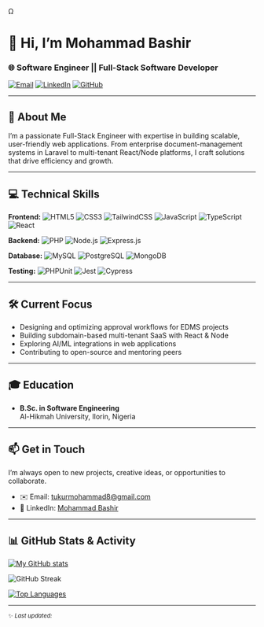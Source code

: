 Ω<!-- Banner (replace URL or remove if you don’t have one) -->
<!-- <p align="center">
  <img src="https://your-domain.com/banner.png" alt="Banner" width="800"/>
</p> -->

# 👋 Hi, I’m Mohammad Bashir

### 🌐 Software Engineer || Full-Stack Software Developer

<p align="left">
  <a href="mailto:tukurmohammad8@gmail.com"><img src="https://img.shields.io/badge/Email-tukurmohammad8@gmail.com-D14836?style=flat-square&logo=gmail" alt="Email"></a> 
  <a href="https://www.linkedin.com/in/mohammad-bashir-7545a3212/"><img src="https://img.shields.io/badge/LinkedIn-Connect-0077B5?style=flat-square&logo=linkedin" alt="LinkedIn"></a> 
  <a href="https://github.com/MohammadBT240"><img src="https://img.shields.io/badge/GitHub-Follow-181717?style=flat-square&logo=github" alt="GitHub"></a>
</p>

---

## 🚀 About Me

I’m a passionate Full-Stack Engineer with expertise in building scalable, user-friendly web applications. From enterprise document-management systems in Laravel to multi-tenant React/Node platforms, I craft solutions that drive efficiency and growth.

---

## 💻 Technical Skills

**Frontend:** ![HTML5](https://img.shields.io/badge/HTML5-%23E34F26.svg?style=for-the-badge&logo=html5&logoColor=white) ![CSS3](https://img.shields.io/badge/CSS3-%231572B6.svg?style=for-the-badge&logo=css3&logoColor=white) ![TailwindCSS](https://img.shields.io/badge/TailwindCSS-%2338B2AC.svg?style=for-the-badge&logo=tailwind-css&logoColor=white) ![JavaScript](https://img.shields.io/badge/JavaScript-%23F7DF1E.svg?style=for-the-badge&logo=javascript&logoColor=black) ![TypeScript](https://img.shields.io/badge/TypeScript-%23007ACC.svg?style=for-the-badge&logo=typescript&logoColor=white) ![React](https://img.shields.io/badge/React-%2320232A.svg?style=for-the-badge&logo=react&logoColor=%2361DAFB) 

**Backend:** ![PHP](https://img.shields.io/badge/PHP-%23777BB4.svg?style=for-the-badge&logo=php&logoColor=white) ![Node.js](https://img.shields.io/badge/Node.js-%236DA55F.svg?style=for-the-badge&logo=node.js&logoColor=white) ![Express.js](https://img.shields.io/badge/Express.js-%23404d59.svg?style=for-the-badge&logo=express&logoColor=white)

**Database:** ![MySQL](https://img.shields.io/badge/MySQL-%234479A1.svg?style=for-the-badge&logo=mysql&logoColor=white) ![PostgreSQL](https://img.shields.io/badge/PostgreSQL-%23336791.svg?style=for-the-badge&logo=postgresql&logoColor=white) ![MongoDB](https://img.shields.io/badge/MongoDB-%2347A248.svg?style=for-the-badge&logo=mongodb&logoColor=white)

**Testing:** ![PHPUnit](https://img.shields.io/badge/PHPUnit-%23CB3837.svg?style=for-the-badge&logo=phpunit&logoColor=white) ![Jest](https://img.shields.io/badge/Jest-%23C21325.svg?style=for-the-badge&logo=jest&logoColor=white) ![Cypress](https://img.shields.io/badge/Cypress-%2317202C.svg?style=for-the-badge&logo=cypress&logoColor=white)

---

## 🛠 Current Focus

- Designing and optimizing approval workflows for EDMS projects
- Building subdomain-based multi-tenant SaaS with React & Node
- Exploring AI/ML integrations in web applications
- Contributing to open-source and mentoring peers

---

## 🎓 Education

- **B.Sc. in Software Engineering**  
  Al-Hikmah University, Ilorin, Nigeria

---

## 📫 Get in Touch

I’m always open to new projects, creative ideas, or opportunities to collaborate.

- ✉️ Email: [tukurmohammad8@gmail.com](mailto:tukurmohammad8@gmail.com)
- 💼 LinkedIn: [Mohammad Bashir](https://www.linkedin.com/in/mohammad-bashir-7545a3212/)
<!-- - 🌐 Portfolio: [yourwebsite.com](https://yourwebsite.com) -->

---

## 📊 GitHub Stats & Activity

[![My GitHub stats](https://github-readme-stats-ten-khaki-66.vercel.app/api?username=MohammadBT240&show_icons=true&theme=tokyonight&count_private=true&include_all_commits=true)](https://github.com/MohammadBT240)

<p align="left">
  <img src="https://github-readme-streak-stats.herokuapp.com/?user=MohammadBT240&theme=tokyonight" alt="GitHub Streak" />
</p>

[![Top Languages](https://github-readme-stats-ten-khaki-66.vercel.app/api/top-langs?username=MohammadBT240&layout=compact&theme=tokyonight&count_private=true)](https://github.com/MohammadBT240)

<!--
[![GitHub Streak](https://streak-stats.demolab.com?user=MohammadBT240&theme=tokyonight)](https://github.com/MohammadBT240)

-->

---

<sub>✨ _Last updated:_ <!-- This line will be automatically refreshed if you set up a GitHub Action to regenerate your README daily. --></sub>
